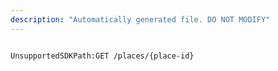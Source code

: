 ```yaml
---
description: "Automatically generated file. DO NOT MODIFY"
---
```


```powershellv2

UnsupportedSDKPath:GET /places/{place-id}

```